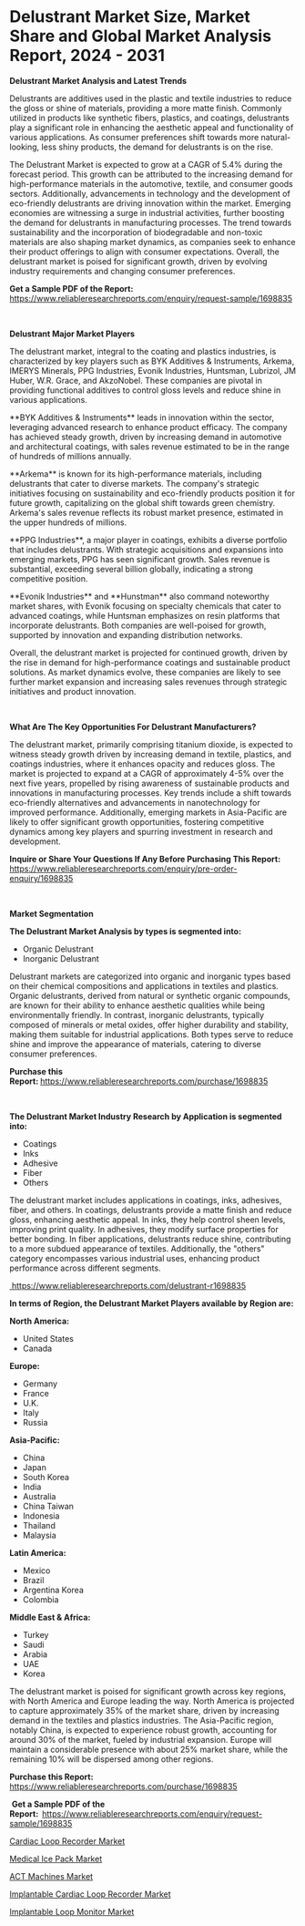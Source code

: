 <p><h1>Delustrant Market Size, Market Share and Global Market Analysis Report, 2024 - 2031</h1></p><p><strong>Delustrant Market Analysis and Latest Trends</strong></p>
<p><p>Delustrants are additives used in the plastic and textile industries to reduce the gloss or shine of materials, providing a more matte finish. Commonly utilized in products like synthetic fibers, plastics, and coatings, delustrants play a significant role in enhancing the aesthetic appeal and functionality of various applications. As consumer preferences shift towards more natural-looking, less shiny products, the demand for delustrants is on the rise.</p><p>The Delustrant Market is expected to grow at a CAGR of 5.4% during the forecast period. This growth can be attributed to the increasing demand for high-performance materials in the automotive, textile, and consumer goods sectors. Additionally, advancements in technology and the development of eco-friendly delustrants are driving innovation within the market. Emerging economies are witnessing a surge in industrial activities, further boosting the demand for delustrants in manufacturing processes. The trend towards sustainability and the incorporation of biodegradable and non-toxic materials are also shaping market dynamics, as companies seek to enhance their product offerings to align with consumer expectations. Overall, the delustrant market is poised for significant growth, driven by evolving industry requirements and changing consumer preferences.</p></p>
<p><strong>Get a Sample PDF of the Report:&nbsp;</strong> <a href="https://www.reliableresearchreports.com/enquiry/request-sample/1698835?utm_campaign=1742&utm_medium=2&utm_source=Github&utm_content=ia&utm_term=20102024&utm_id=delustrant">https://www.reliableresearchreports.com/enquiry/request-sample/1698835</a></p>
<p>&nbsp;</p>
<p><strong>Delustrant Major Market Players</strong></p>
<p><p>The delustrant market, integral to the coating and plastics industries, is characterized by key players such as BYK Additives & Instruments, Arkema, IMERYS Minerals, PPG Industries, Evonik Industries, Huntsman, Lubrizol, JM Huber, W.R. Grace, and AkzoNobel. These companies are pivotal in providing functional additives to control gloss levels and reduce shine in various applications.</p><p>**BYK Additives & Instruments** leads in innovation within the sector, leveraging advanced research to enhance product efficacy. The company has achieved steady growth, driven by increasing demand in automotive and architectural coatings, with sales revenue estimated to be in the range of hundreds of millions annually.</p><p>**Arkema** is known for its high-performance materials, including delustrants that cater to diverse markets. The company's strategic initiatives focusing on sustainability and eco-friendly products position it for future growth, capitalizing on the global shift towards green chemistry. Arkema's sales revenue reflects its robust market presence, estimated in the upper hundreds of millions.</p><p>**PPG Industries**, a major player in coatings, exhibits a diverse portfolio that includes delustrants. With strategic acquisitions and expansions into emerging markets, PPG has seen significant growth. Sales revenue is substantial, exceeding several billion globally, indicating a strong competitive position.</p><p>**Evonik Industries** and **Hunstman** also command noteworthy market shares, with Evonik focusing on specialty chemicals that cater to advanced coatings, while Huntsman emphasizes on resin platforms that incorporate delustrants. Both companies are well-poised for growth, supported by innovation and expanding distribution networks.</p><p>Overall, the delustrant market is projected for continued growth, driven by the rise in demand for high-performance coatings and sustainable product solutions. As market dynamics evolve, these companies are likely to see further market expansion and increasing sales revenues through strategic initiatives and product innovation.</p></p>
<p>&nbsp;</p>
<p><strong>What Are The Key Opportunities For Delustrant Manufacturers?</strong></p>
<p><p>The delustrant market, primarily comprising titanium dioxide, is expected to witness steady growth driven by increasing demand in textile, plastics, and coatings industries, where it enhances opacity and reduces gloss. The market is projected to expand at a CAGR of approximately 4-5% over the next five years, propelled by rising awareness of sustainable products and innovations in manufacturing processes. Key trends include a shift towards eco-friendly alternatives and advancements in nanotechnology for improved performance. Additionally, emerging markets in Asia-Pacific are likely to offer significant growth opportunities, fostering competitive dynamics among key players and spurring investment in research and development.</p></p>
<p><strong>Inquire or Share Your Questions If Any Before Purchasing This Report:</strong> <a href="https://www.reliableresearchreports.com/enquiry/pre-order-enquiry/1698835?utm_campaign=1742&utm_medium=2&utm_source=Github&utm_content=ia&utm_term=20102024&utm_id=delustrant">https://www.reliableresearchreports.com/enquiry/pre-order-enquiry/1698835</a></p>
<p>&nbsp;</p>
<p><strong>Market Segmentation</strong></p>
<p><strong>The Delustrant Market Analysis by types is segmented into:</strong></p>
<p><ul><li>Organic Delustrant</li><li>Inorganic Delustrant</li></ul></p>
<p><p>Delustrant markets are categorized into organic and inorganic types based on their chemical compositions and applications in textiles and plastics. Organic delustrants, derived from natural or synthetic organic compounds, are known for their ability to enhance aesthetic qualities while being environmentally friendly. In contrast, inorganic delustrants, typically composed of minerals or metal oxides, offer higher durability and stability, making them suitable for industrial applications. Both types serve to reduce shine and improve the appearance of materials, catering to diverse consumer preferences.</p></p>
<p><strong>Purchase this Report:&nbsp;</strong><a href="https://www.reliableresearchreports.com/purchase/1698835?utm_campaign=1742&utm_medium=2&utm_source=Github&utm_content=ia&utm_term=20102024&utm_id=delustrant">https://www.reliableresearchreports.com/purchase/1698835</a></p>
<p>&nbsp;</p>
<p><strong>The Delustrant Market Industry Research by Application is segmented into:</strong></p>
<p><ul><li>Coatings</li><li>Inks</li><li>Adhesive</li><li>Fiber</li><li>Others</li></ul></p>
<p><p>The delustrant market includes applications in coatings, inks, adhesives, fiber, and others. In coatings, delustrants provide a matte finish and reduce gloss, enhancing aesthetic appeal. In inks, they help control sheen levels, improving print quality. In adhesives, they modify surface properties for better bonding. In fiber applications, delustrants reduce shine, contributing to a more subdued appearance of textiles. Additionally, the "others" category encompasses various industrial uses, enhancing product performance across different segments.</p></p>
<p><a href="https://www.reliableresearchreports.com/delustrant-r1698835?utm_campaign=1742&utm_medium=2&utm_source=Github&utm_content=ia&utm_term=20102024&utm_id=delustrant">&nbsp;https://www.reliableresearchreports.com/delustrant-r1698835</a></p>
<p><strong>In terms of Region, the Delustrant Market Players available by Region are:</strong></p>
<p>
    <p> <strong> North America: </strong>
        <ul>
            <li>United States</li>
            <li>Canada</li>
        </ul>
        </p> 
    <p> <strong> Europe: </strong>
        <ul>
            <li>Germany</li>
            <li>France</li>
            <li>U.K.</li>
            <li>Italy</li>
            <li>Russia</li>
        </ul>
        </p> 
    <p> <strong> Asia-Pacific: </strong>
        <ul>
            <li>China</li>
            <li>Japan</li>
            <li>South Korea</li>
            <li>India</li>
            <li>Australia</li>
            <li>China Taiwan</li>
            <li>Indonesia</li>
            <li>Thailand</li>
            <li>Malaysia</li>
        </ul>
        </p> 
    <p> <strong> Latin America: </strong>
        <ul>
            <li>Mexico</li>
            <li>Brazil</li>
            <li>Argentina Korea</li>
            <li>Colombia</li>
        </ul>
        </p> 
    <p> <strong> Middle East & Africa: </strong>
        <ul>
            <li>Turkey</li>
            <li>Saudi</li>
            <li>Arabia</li>
            <li>UAE</li>
            <li>Korea</li>
        </ul>
    </p>
    </p>
<p><p>The delustrant market is poised for significant growth across key regions, with North America and Europe leading the way. North America is projected to capture approximately 35% of the market share, driven by increasing demand in the textiles and plastics industries. The Asia-Pacific region, notably China, is expected to experience robust growth, accounting for around 30% of the market, fueled by industrial expansion. Europe will maintain a considerable presence with about 25% market share, while the remaining 10% will be dispersed among other regions.</p></p>
<p><strong>Purchase this Report: </strong><a href="https://www.reliableresearchreports.com/purchase/1698835?utm_campaign=1742&utm_medium=2&utm_source=Github&utm_content=ia&utm_term=20102024&utm_id=delustrant">https://www.reliableresearchreports.com/purchase/1698835</a></p>
<p>&nbsp;<strong>Get a Sample PDF of the Report:&nbsp;&nbsp;</strong><a href="https://www.reliableresearchreports.com/enquiry/request-sample/1698835?utm_campaign=1742&utm_medium=2&utm_source=Github&utm_content=ia&utm_term=20102024&utm_id=delustrant">https://www.reliableresearchreports.com/enquiry/request-sample/1698835</a></p>
<p><strong></strong></p>
<p><p><a href="https://www.linkedin.com/pulse/cardiac-loop-recorder-market-navigating-challenges-unlocking-potential-pa4oc?utm_campaign=1742&utm_medium=2&utm_source=Github&utm_content=ia&utm_term=20102024&utm_id=delustrant">Cardiac Loop Recorder Market</a></p><p><a href="https://www.linkedin.com/pulse/medical-ice-pack-landscape-product-spectrum-market-trajectories-2lhuc?utm_campaign=1742&utm_medium=2&utm_source=Github&utm_content=ia&utm_term=20102024&utm_id=delustrant">Medical Ice Pack Market</a></p><p><a href="https://www.linkedin.com/pulse/act-machines-market-global-insights-sales-trends-2024-2031-qszzc?utm_campaign=1742&utm_medium=2&utm_source=Github&utm_content=ia&utm_term=20102024&utm_id=delustrant">ACT Machines Market</a></p><p><a href="https://www.linkedin.com/pulse/market-forecasting-change-global-implantable-cardiac-loop-7t5tc?utm_campaign=1742&utm_medium=2&utm_source=Github&utm_content=ia&utm_term=20102024&utm_id=delustrant">Implantable Cardiac Loop Recorder Market</a></p><p><a href="https://www.linkedin.com/pulse/implantable-loop-monitor-ecosystem-mapping-innovation-value-qq45c?utm_campaign=1742&utm_medium=2&utm_source=Github&utm_content=ia&utm_term=20102024&utm_id=delustrant">Implantable Loop Monitor Market</a></p></p>